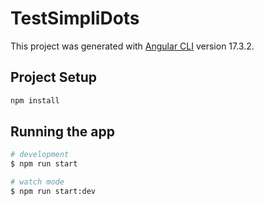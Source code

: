 # TestSimpliDots

This project was generated with [Angular CLI](https://github.com/angular/angular-cli) version 17.3.2.

## Project Setup
```bash
npm install
```

## Running the app

```bash
# development
$ npm run start

# watch mode
$ npm run start:dev
```
